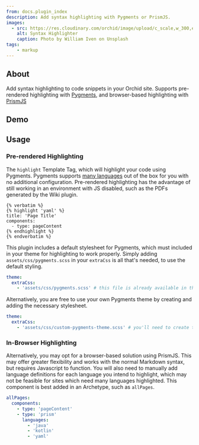 ```yaml
---
from: docs.plugin_index
description: Add syntax highlighting with Pygments or PrismJS.
images:
  - src: https://res.cloudinary.com/orchid/image/upload/c_scale,w_300,e_blur:150/v1524973700/plugins/syntaxhighlighter.jpg
    alt: Syntax Highlighter
    caption: Photo by William Iven on Unsplash
tags:
    - markup
---
```


## About

Add syntax highlighting to code snippets in your Orchid site. Supports pre-rendered highlighting with 
[Pygments](http://pygments.org/), and browser-based highlighting with [PrismJS](https://prismjs.com/)

## Demo

## Usage

### Pre-rendered Highlighting

The `highlight` Template Tag, which will highlight your code using Pygments. Pygments supports 
[many languages](http://pygments.org/languages/) out of the box for you with no additional configuration. Pre-rendered
highlighting has the advantage of still working in an environment with JS disabled, such as the PDFs generated by the
Wiki plugin.

```jinja
{% verbatim %}
{% highlight 'yaml' %}
title: 'Page Title'
components:
  - type: pageContent
{% endhighlight %}
{% endverbatim %}
```

This plugin includes a default stylesheet for Pygments, which must included in your theme for highlighting to work 
properly. Simply adding `assets/css/pygments.scss` in your `extraCss` is all that's needed, to use the default styling.

```yaml
theme:
  extraCss: 
    - 'assets/css/pygments.scss' # this file is already available in the plugin's resources
```

Alternatively, you are free to use your own Pygments theme by creating and adding the necessary stylesheet.

```yaml
theme:
  extraCss: 
    - 'assets/css/custom-pygments-theme.scss' # you'll need to create this file yourself
```

### In-Browser Highlighting

Alternatively, you may opt for a browser-based solution using PrismJS. This may offer greater flexibility and works with
the normal Markdown syntax, but requires Javascript to function. You will also need to manually add language definitions
for each language you intend to highlight, which may not be feasible for sites which need many languages highlighted. 
This component is best added in an Archetype, such as `allPages`.

```yaml
allPages:
  components:
    - type: 'pageContent'
    - type: 'prism'
      languages: 
        - 'java'
        - 'kotlin'
        - 'yaml'
```
